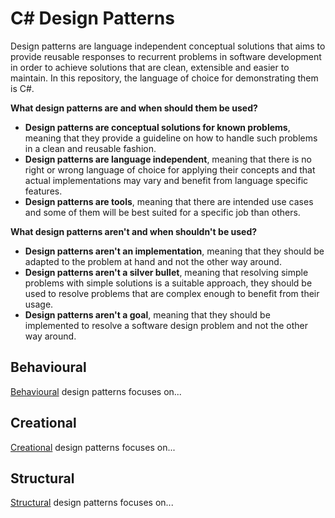 # C# Design Patterns

Design patterns are language independent conceptual solutions that aims to provide reusable responses to recurrent
problems in software development in order to achieve solutions that are clean, extensible and easier to maintain. In
this repository, the language of choice for demonstrating them is C#.

**What design patterns are and when should them be used?**

- **Design patterns are conceptual solutions for known problems**, meaning that they provide a guideline on how to
  handle such problems in a clean and reusable fashion.
- **Design patterns are language independent**, meaning that there is no right or wrong language of choice for applying
  their concepts and that actual implementations may vary and benefit from language specific features.
- **Design patterns are tools**, meaning that there are intended use cases and some of them will be best suited for
  a specific job than others.

**What design patterns aren't and when shouldn't be used?**

- **Design patterns aren't an implementation**, meaning that they should be adapted to the problem at hand and not the
  other way around.
- **Design patterns aren't a silver bullet**, meaning that resolving simple problems with simple solutions is a suitable
  approach, they should be used to resolve problems that are complex enough to benefit from their usage.
- **Design patterns aren't a goal**, meaning that they should be implemented to resolve a software design problem and
  not the other way around.

## Behavioural

[Behavioural][behavioural] design patterns focuses on...

## Creational

[Creational][creational] design patterns focuses on...

## Structural

[Structural][structural] design patterns focuses on...



[behavioural]: ./src/behavioural/
[creational]: ./src/creational/
[structural]: ./src/structural/